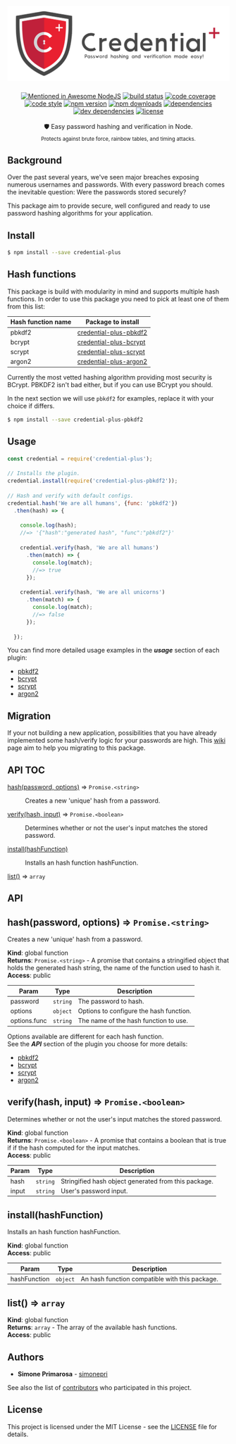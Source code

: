 <h1 align="center">
  <a href="https://github.com/simonepri/credential-plus"><img src="./media/credential-plus.png" alt="credential-plus" /></a>
</h1>
<div align="center">
  <a href="https://github.com/sindresorhus/awesome-nodejs"><img src="https://awesome.re/mentioned-badge.svg" alt="Mentioned in Awesome NodeJS" /></a>
  <a href="https://travis-ci.org/simonepri/credential-plus"> <img src="https://travis-ci.org/simonepri/credential-plus.svg?branch=master" alt="build status"></a>
  <a href="https://codecov.io/gh/simonepri/credential-plus"><img src="https://img.shields.io/codecov/c/github/simonepri/credential-plus/master.svg" alt="code coverage" /></a>
  <a href="https://github.com/sindresorhus/xo"><img src="https://img.shields.io/badge/code_style-XO-5ed9c7.svg" alt="code style" /></a>
  <a href="https://www.npmjs.com/package/credential-plus"><img src="https://img.shields.io/npm/v/credential-plus.svg" alt="npm version" /></a>
  <a href="https://www.npmjs.com/package/credential-plus"><img src="https://img.shields.io/npm/dm/credential-plus.svg" alt="npm downloads" /></a>
  <a href="https://david-dm.org/simonepri/credential-plus"><img src="https://david-dm.org/simonepri/credential-plus.svg" alt="dependencies" /></a>
  <a href="https://david-dm.org/simonepri/credential-plus#info=devDependencies"><img src="https://david-dm.org/simonepri/credential-plus/dev-status.svg" alt="dev dependencies" /></a>
  <a href="LICENSE"><img src="https://img.shields.io/github/license/simonepri/credential-plus.svg" alt="license" /></a>
</div>
<br />
<div align="center">
  🛡 Easy password hashing and verification in Node.
</div>
<div align="center">
  <sub>
    Protects against brute force, rainbow tables, and timing attacks.
  </sub>
</div>

## Background

Over the past several years, we've seen major breaches exposing numerous
usernames and passwords. With every password breach comes the inevitable
question: Were the passwords stored securely?

This package aim to provide secure, well configured and ready to use password
hashing algorithms for your application.

## Install

```bash
$ npm install --save credential-plus
```

## Hash functions
This package is build with modularity in mind and supports multiple hash functions.
In order to use this package you need to pick at least one of them from this list:

Hash function name | Package to install
-------------------|-------------------
pbkdf2 | [credential-plus-pbkdf2](https://github.com/simonepri/credential-plus-pbkdf2)
bcrypt | [credential-plus-bcrypt](https://github.com/simonepri/credential-plus-bcrypt)
scrypt | [credential-plus-scrypt](https://github.com/simonepri/credential-plus-scrypt)
argon2 | [credential-plus-argon2](https://github.com/simonepri/credential-plus-argon2)

Currently the most vetted hashing algorithm providing most security is BCrypt.
PBKDF2 isn't bad either, but if you can use BCrypt you should.

In the next section we will use `pbkdf2` for examples, replace it with your choice if differs.

```bash
$ npm install --save credential-plus-pbkdf2
```

## Usage
```js
const credential = require('credential-plus');

// Installs the plugin.
credential.install(require('credential-plus-pbkdf2'));

// Hash and verify with default configs.
credential.hash('We are all humans', {func: 'pbkdf2'})
  .then(hash) => {

    console.log(hash);
    //=> '{"hash":"generated hash", "func":"pbkdf2"}'

    credential.verify(hash, 'We are all humans')
      .then(match) => {
        console.log(match);
        //=> true
      });

    credential.verify(hash, 'We are all unicorns')
      .then(match) => {
        console.log(match);
        //=> false
      });

  });
```

You can find more detailed usage examples in the ***usage*** section of each plugin:

* [pbkdf2](https://github.com/simonepri/credential-plus-pbkdf2#usage)
* [bcrypt](https://github.com/simonepri/credential-plus-bcrypt#usage)
* [scrypt](https://github.com/simonepri/credential-plus-scrypt#usage)
* [argon2](https://github.com/simonepri/credential-plus-argon2#usage)

## Migration
If your not building a new application, possibilities that you have already
implemented some hash/verify logic for your passwords are high.
This [wiki](https://github.com/simonepri/credential-plus/wiki/Migration) page aim to help you migrating to this package.

## API TOC

<dl>
<dt><a href="#hash">hash(password, options)</a> ⇒ <code>Promise.&lt;string&gt;</code></dt>
<dd><p>Creates a new &#39;unique&#39; hash from a password.</p>
</dd>
<dt><a href="#verify">verify(hash, input)</a> ⇒ <code>Promise.&lt;boolean&gt;</code></dt>
<dd><p>Determines whether or not the user&#39;s input matches the stored password.</p>
</dd>
<dt><a href="#installf">install(hashFunction)</a></dt>
<dd><p>Installs an hash function hashFunction.</p>
</dd>
<dt><a href="#list">list()</a> ⇒ <code>array</code></dt>
<dd></dd>
</dl>

## API

<a name="hash"></a>

## hash(password, options) ⇒ <code>Promise.&lt;string&gt;</code>
Creates a new 'unique' hash from a password.

**Kind**: global function  
**Returns**: <code>Promise.&lt;string&gt;</code> - A promise that contains a stringified object
 that holds the generated hash string, the name of the function used to hash
 it.  
**Access**: public

| Param | Type | Description |
| --- | --- | --- |
| password | <code>string</code> | The password to hash. |
| options | <code>object</code> | Options to configure the hash function. |
| options.func | <code>string</code> | The name of the hash function to use. |

Options available are different for each hash function.<br>
See the ***API*** section of the plugin you choose for more details:

* [pbkdf2](https://github.com/simonepri/credential-plus-pbkdf2#options)
* [bcrypt](https://github.com/simonepri/credential-plus-bcrypt#options)
* [scrypt](https://github.com/simonepri/credential-plus-scrypt#options)
* [argon2](https://github.com/simonepri/credential-plus-argon2#options)

<a name="verify"></a>

## verify(hash, input) ⇒ <code>Promise.&lt;boolean&gt;</code>
Determines whether or not the user's input matches the stored password.

**Kind**: global function  
**Returns**: <code>Promise.&lt;boolean&gt;</code> - A promise that contains a boolean that is true if
  if the hash computed for the input matches.  
**Access**: public

| Param | Type | Description |
| --- | --- | --- |
| hash | <code>string</code> | Stringified hash object generated from this package. |
| input | <code>string</code> | User's password input. |

<a name="installf"></a>

## install(hashFunction)
Installs an hash function hashFunction.

**Kind**: global function  
**Access**: public

| Param | Type | Description |
| --- | --- | --- |
| hashFunction | <code>object</code> | An hash function compatible with this package. |

<a name="list"></a>

## list() ⇒ <code>array</code>
**Kind**: global function  
**Returns**: <code>array</code> - The array of the available hash functions.  
**Access**: public

## Authors
* **Simone Primarosa** - [simonepri](https://github.com/simonepri)

See also the list of [contributors](https://github.com/simonepri/credential-plus/contributors) who participated in this project.

## License
This project is licensed under the MIT License - see the [LICENSE](LICENSE) file for details.
